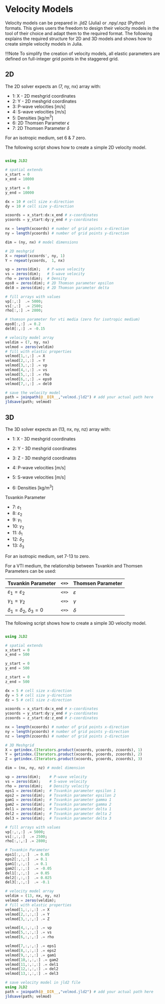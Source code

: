 # Velocity Models

Velocity models can be prepared in .jld2 (Julia) or .npy/.npz (Python) formats. 
This gives users the freedom to design their velocity models in the tool of their choice and adapt them to the required format. 
The following explains the required structure for 2D and 3D models and shows how to create simple velocity models in Julia.

!!!Note
    To simplify the creation of velocity models, all elastic parameters are defined on full-integer grid points in the staggered grid.


## 2D 
The 2D solver expects an (7, ny, nx) array with:

- 1: X - 2D meshgrid coordinates
- 2: Y - 2D meshgrid coordinates 
- 3: P-wave velocities [m/s]
- 4: S-wave velocities [m/s]
- 5: Densities [kg/m$^{3}$]
- 6: 2D Thomsen Parameter $\epsilon$ 
- 7: 2D Thomsen Parameter $\delta$ 

For an isotropic medium, set 6 & 7 zero.

The following script shows how to create a simple 2D velocity model.
```julia

using JLD2

# spatial extends
x_start = 0
x_end = 10000

y_start = 0 
y_end = 10000

dx = 10 # cell size x-direction 
dy = 10 # cell size y-direction 

xcoords = x_start:dx:x_end # x-coordinates
ycoords = y_start:dy:y_end # y-coordinates

nx = length(xcoords) # number of grid points x-direction
ny = length(ycoords) # number of grid points y-direction

dim = (ny, nx) # model dimensions 

# 2D meshgrid
X = repeat(xcoords', ny, 1)
Y = repeat(ycoords,  1, nx)

vp = zeros(dim);   # P-wave velocity
vs = zeros(dim);   # S-wave velocity
rho = zeros(dim);  # Density
eps0 = zeros(dim); # 2D Thomson parameter epsilon
del0 = zeros(dim); # 2D Thomson parameter delta

# fill arrays with values
vp[:,:]  .= 5000;  
vs[:,:]  .= 2500;
rho[:,:] .= 2800;

# thomson parameter for vti media (zero for isotropic medium)
eps0[:,:] .= 0.2
del0[:,:] .= -0.15

# velocity model array
veldim = (7, ny, nx)
velmod = zeros(veldim)
# fill with elastic properties
velmod[1,:,:] .= X
velmod[2,:,:] .= Y
velmod[3,:,:] .= vp
velmod[4,:,:] .= vs
velmod[5,:,:] .= rho
velmod[6,:,:] .= eps0
velmod[7,:,:] .= del0

# save the velocity model
path = joinpath(@__DIR__,"velmod.jld2") # add your actual path here 
jldsave(path; velmod)
```

## 3D 

The 3D solver expects an (13, nx, ny, nz) array with:

- 1: X - 3D meshgrid coordinates 
- 2: Y - 3D meshgrid coordinates 
- 3: Z - 3D meshgrid coordinates 

- 4: P-wave velocities [m/s] 
- 5: S-wave velocities [m/s] 
- 6: Densities [kg/m$^{3}$] 

Tsvankin Parameter 
- 7: $\varepsilon_1$ 
- 8: $\varepsilon_2$ 
- 9: $\gamma_1$ 
- 10: $\gamma_2$ 
- 11: $\delta_1$ 
- 12: $\delta_2$
- 13: $\delta_3$ 

For an isotropic medium, set 7-13 to zero.

For a VTI medium, the relationship between Tsvankin and Thomsen Parameters can be used:

| Tsvankin Parameter      | `<=>` | Thomsen Parameter |
|-------------------------|--------------|-------------------|
| $\varepsilon_1 = \varepsilon_2$ | `<=>`         | $\varepsilon$       |
| $\gamma_1 = \gamma_2$            | `<=>`         | $\gamma$            |
| $\delta_1 = \delta_2$, $\delta_3 = 0$             | `<=>`         | $\delta$            |




The following script shows how to create a simple 3D velocity model.

```julia

using JLD2

# spatial extends
x_start = 0
x_end = 500

y_start = 0 
y_end = 500

z_start = 0
z_end = 500

dx = 5 # cell size x-direction 
dy = 5 # cell size y-direction 
dz = 5 # cell size z-direction 

xcoords = x_start:dx:x_end # x-coordinates
ycoords = y_start:dy:y_end # y-coordinates
zcoords = z_start:dz:z_end # z-coordinates

nx = length(xcoords) # number of grid points x-direction
ny = length(ycoords) # number of grid points y-direction
nz = length(zcoords) # number of grid points z-direction

# 3D Meshgrid
X = getindex.(Iterators.product(xcoords, ycoords, zcoords), 1)
Y = getindex.(Iterators.product(xcoords, ycoords, zcoords), 2)
Z = getindex.(Iterators.product(xcoords, ycoords, zcoords), 3)

dim = (nx, ny, nz) # model dimension

vp = zeros(dim);    # P-wave velocity
vs = zeros(dim);    # S-wave velocity
rho = zeros(dim);   # Density velocity
eps1 = zeros(dim);  # Tsvankin parameter epsilon 1 
eps2 = zeros(dim);  # Tsvankin parameter epsilon 2
gam1 = zeros(dim);  # Tsvankin parameter gamma 1 
gam2 = zeros(dim);  # Tsvankin parameter gamma 2 
del1 = zeros(dim);  # Tsvankin parameter delta 1 
del2 = zeros(dim);  # Tsvankin parameter delta 2 
del3 = zeros(dim);  # Tsvankin parameter delta 3 

# fill arrays with values
vp[:,:,:] .= 5000;
vs[:,:,:]  .= 2500;
rho[:,:,:] .= 2800;

# Tsvankin Parameter
eps1[:,:,:]  .= 0.05
eps2[:,:,:]  .= 0.1
gam1[:,:,:]  .= 0.1
gam2[:,:,:]  .= -0.05
del1[:,:,:]  .= 0.05
del2[:,:,:]  .= 0.025
del3[:,:,:]  .= -0.1

# velocity model array
veldim = (13, nx, ny, nz)
velmod = zeros(veldim);
# fill with elastic properties
velmod[1,:,:,:] .= X
velmod[2,:,:,:] .= Y
velmod[3,:,:,:] .= Z

velmod[4,:,:,:] .= vp
velmod[5,:,:,:] .= vs
velmod[6,:,:,:] .= rho

velmod[7,:,:,:] .= eps1
velmod[8,:,:,:] .= eps2
velmod[9,:,:,:] .= gam1
velmod[10,:,:,:] .= gam2
velmod[11,:,:,:] .= del1
velmod[12,:,:,:] .= del2
velmod[13,:,:,:] .= del3

# save velocity model in jld2 file
using JLD2
path = joinpath(@__DIR__,"velmod.jld2") # add your actual path here 
jldsave(path; velmod)
```